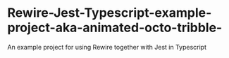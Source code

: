 # Rewire-Jest-Typescript-example-project-aka-animated-octo-tribble-
An example project for using Rewire together with Jest in Typescript
